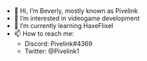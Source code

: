 - 👋 Hi, I’m Beverly, mostly known as Pivelink
- 👀 I’m interested in videogame development
- 🌱 I’m currently learning HaxeFlixel
- 📫 How to reach me:
    - Discord: Pivelink#4369
    - Twitter: @Pivelink1

<!---
Pivelink1/Pivelink1 is a ✨ special ✨ repository because its `README.md` (this file) appears on your GitHub profile.
You can click the Preview link to take a look at your changes.
--->
